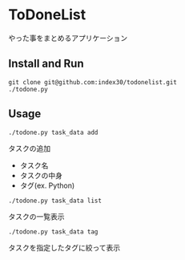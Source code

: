 # ToDoneList
やった事をまとめるアプリケーション

## Install and Run
```
git clone git@github.com:index30/todonelist.git
./todone.py
```

## Usage
```
./todone.py task_data add
```

タスクの追加  
* タスク名  
* タスクの中身  
* タグ(ex. Python)  

```
./todone.py task_data list
```

タスクの一覧表示  

```
./todone.py task_data tag
```

タスクを指定したタグに絞って表示
